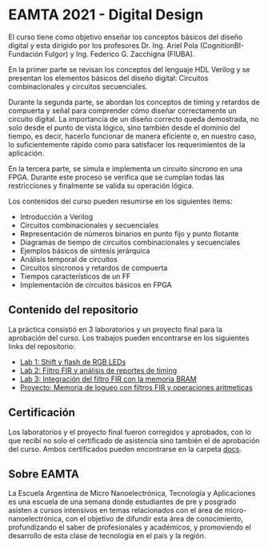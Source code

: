 # EAMTA 2021 - Digital Design

El curso tiene como objetivo enseñar los conceptos básicos del diseño digital y esta dirigido por los profesores Dr. Ing. Ariel Pola (CognitionBI-Fundación Fulgor) y Ing. Federico G. Zacchigna (FIUBA).

En la primer parte se revisan los conceptos del lenguaje HDL Verilog y se presentan los elementos básicos del diseño digital: Circuitos combinacionales y circuitos secuenciales.

Durante la segunda parte, se abordan los conceptos de timing y retardos de compuerta y señal para comprender cómo diseñar correctamente un circuito digital. La importancia de un diseño correcto queda demostrada, no solo desde el punto de vista lógico, sino también desde el dominio del tiempo, es decir, hacerlo funcionar de manera eficiente o, en nuestro caso, lo suficientemente rápido como para satisfacer los requerimientos de la aplicación.

En la tercera parte, se simula e implementa un circuito síncrono en una FPGA. Durante este proceso se verifica que se cumplan todas las restricciones y finalmente se valida su operación lógica.

Los contenidos del curso pueden resumirse en los siguientes items:

- Introducción a Verilog
- Circuitos combinacionales y secuenciales
- Representación de números binarios en punto fijo y punto flotante
- Diagramas de tiempo de circuitos combinacionales y secuenciales
- Ejemplos básicos de síntesis jerárquica
- Análisis temporal de circuitos
- Circuitos síncronos y retardos de compuerta
- Tiempos característicos de un FF
- Implementación de circuitos básicos en FPGA

## Contenido del repositorio
La práctica consistió en 3 laboratorios y un proyecto final para la aprobación del curso. Los trabajos pueden encontrarse en los siguientes links del repositorio:
- [Lab 1: Shift y flash de RGB LEDs](./lab1-shift_n_flash_leds)
- [Lab 2: Filtro FIR y análisis de reportes de timing](./lab2-fir_timing)
- [Lab 3: Integración del filtro FIR con la memoria BRAM](./lab3-fir_bram)
- [Proyecto: Memoria de logueo con filtros FIR y operaciones aritmeticas](./project-fir_log_mem)

## Certificación
Los laboratorios y el proyecto final fueron corregidos y aprobados, con lo que recibí no solo el certificado de asistencia sino también el de aprobación del curso. Ambos certificados pueden encontrarse en la carpeta [docs](./docs).

## Sobre EAMTA
La Escuela Argentina de Micro Nanoelectrónica, Tecnología y Aplicaciones es una escuela de una semana donde estudiantes de pre y posgrado asisten a cursos intensivos en temas relacionados con el área de micro-nanoelectrónica, con el objetivo de difundir esta área de conocimiento, profundizando el saber de profesionales y académicos, y promoviendo el desarrollo de esta clase de tecnología en el país y la región.
